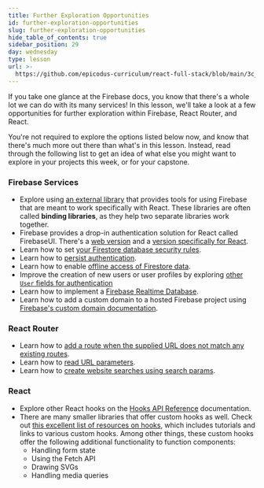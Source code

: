 ```yaml
---
title: Further Exploration Opportunities
id: further-exploration-opportunities
slug: further-exploration-opportunities
hide_table_of_contents: true
sidebar_position: 29
day: wednesday
type: lesson
url: >-
  https://github.com/epicodus-curriculum/react-full-stack/blob/main/3c_further_exploration_with_firebase.md
---
```


If you take one glance at the Firebase docs, you know that there's a whole lot we can do with its many services! In this lesson, we'll take a look at a few opportunities for further exploration within Firebase, React Router, and React. 

You're not required to explore the options listed below now, and know that there's much more out there than what's in this lesson. Instead, read through the following list to get an idea of what else you might want to explore in your projects this week, or for your capstone.

### Firebase Services

* Explore using [an external library](https://firebaseopensource.com/platform/web/) that provides tools for using Firebase that are meant to work specifically with React. These libraries are often called **binding libraries**, as they help two separate libraries work together.
* Firebase provides a drop-in authentication solution for React called FirebaseUI. There's a [web version](https://github.com/firebase/firebaseui-web) and a [version specifically for React](https://github.com/firebase/firebaseui-web-react).
* Learn how to set [your Firestore database security rules](https://firebase.google.com/docs/firestore/security/get-started).
* Learn how to [persist authentication](https://firebase.google.com/docs/auth/web/auth-state-persistence).
* Learn how to enable [offline access of Firestore data](https://firebase.google.com/docs/firestore/manage-data/enable-offline).
* Improve the creation of new users or user profiles by exploring [other `User` fields for authentication](https://firebase.google.com/docs/auth/web/manage-users)
* Learn how to implement a [Firebase Realtime Database](https://firebase.google.com/docs/database/web/start).
* Learn how to add a custom domain to a hosted Firebase project using [Firebase's custom domain documentation](https://firebase.google.com/docs/hosting/custom-domain).

### React Router

* Learn how to [add a route when the supplied URL does not match any existing routes](https://reactrouter.com/en/main/getting-started/tutorial#adding-a-no-match-route). 
* Learn how to [read URL parameters](https://reactrouter.com/en/main/getting-started/tutorial#reading-url-params).
* Learn how to [create website searches using search params](https://reactrouter.com/en/main/getting-started/tutorial#search-params).  

### React

* Explore other React hooks on the [Hooks API Reference](https://reactjs.org/docs/hooks-reference.html) documentation.
* There are many smaller libraries that offer custom hooks as well. Check out [this excellent list of resources on hooks](https://github.com/rehooks/awesome-react-hooks), which includes tutorials and links to various custom hooks. Among other things, these custom hooks offer the following additional functionality to function components:
  * Handling form state
  * Using the Fetch API
  * Drawing SVGs
  * Handling media queries
